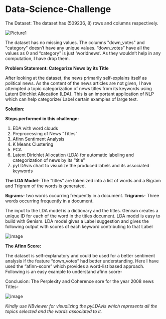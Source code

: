 # Data-Science-Challenge
The Dataset:
The dataset has (509236, 8) rows and columns respectively.

![Picture1](https://user-images.githubusercontent.com/13540908/76710198-b257ab80-66c2-11ea-8592-db64692fbd6d.png)

The dataset has no missing values. 
The columns "down_votes"  and "category" doesn’t have any unique values. “down_votes” have all the values as 0 and “category” is just ‘worldnews’. As they wouldn’t help in any computation, I have drop them.

**Problem Statement: Categorize News by its Title**

After looking at the dataset, the news primarily self-explains itself as political news. As the content of the news articles are not given, I have attempted a topic categorization of news titles from its keywords using Latent Dirichlet Allocation (LDA).
This is an important application of NLP which can help categorize/ Label certain examples of large text. 

**Solution:**
 
**Steps performed in this challenge:**

1) EDA with word clouds
2) Preprocessing of News “Titles”
3) Afinn Sentiment Analysis
4) K Means Clustering
5) PCA
6) Latent Dirichlet Allocation (LDA) for automatic labeling and categorization of news by its “title”
7) pyLDAvis chart to visualize the produced labels and its associated keywords

**The LDA Model-**
The “titles” are tokenized into a list of words and a Bigram and Trigram of the words is generated. 

**Bigrams**- two words occurring frequently in a document.
**Trigrams**- Three words occurring frequently in a document.

The input to the LDA model is a dictionary and the titles. Genism creates a unique ID for each of the word in the titles document. LDA model is easy to build with Genism. LDA model gives a Label suggestion and gives the following output with scores of each keyword contributing to that Label

![image](https://user-images.githubusercontent.com/13540908/76710303-a8827800-66c3-11ea-9285-ea8a71aabdf6.png)


**The Afinn Score:**

The dataset is self-explanatory and could be used for a better sentiment analysis if the feature “down_votes” had better understanding. Here I have used the “afinn-score” which provides a word-list based approach. Following is an easy example to understand afinn score-



Conclusion: The Perplexity and Coherence sore for the year 2008 news Titles-

![image](https://user-images.githubusercontent.com/13540908/76710383-53933180-66c4-11ea-8af5-87331842d476.png)

*Kindly use NBviewer for visualizing the pyLDAvis which represents all the topics selected and the words associated to it.*
